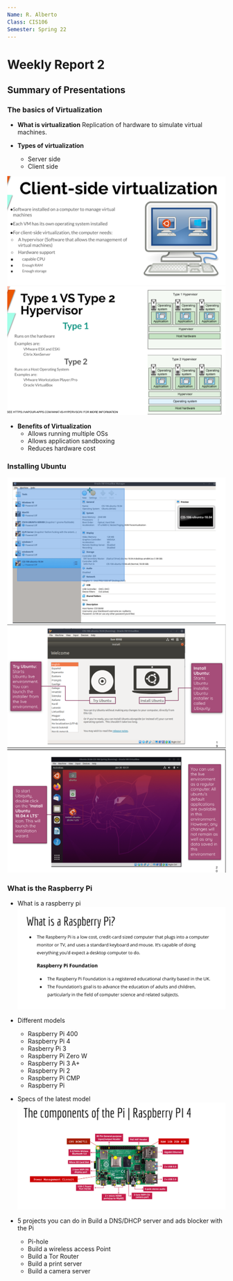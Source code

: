 ```yaml
---
Name: R. Alberto
Class: CIS106
Semester: Spring 22
---
```


# Weekly Report 2
## Summary of Presentations
### The basics of Virtualization
* **What is virtualization** Replication of hardware to simulate virtual machines. 

* **Types of virtualization**
  * Server side
  * Client side

![client side](vir1.png)
![types of hypervisor](virt2.png)

* **Benefits of Virtualization**
  * Allows running multiple OSs
  * Allows application sandboxing
  * Reduces hardware cost
 
### Installing Ubuntu
![Screenshot 1](vm1.png)<br>
![screenshot 2](vm2.png)<br>
![Screenshot 3](vm3.png)<br>
### What is the Raspberry Pi
* What is a raspberry pi
![Whats](rasp1.png)

* Different models
  * Raspberry Pi 400
  * Raspberry Pi 4
  * Rasberry Pi 3
  * Raspberry Pi Zero W
  * Raspberry Pi 3 A+
  * Raspberry Pi 2
  * Raspberry Pi CMP
  * Raspberry Pi
* Specs of the latest model 
![rp4](rasp4.png)

* 5 projects you can do in Build a DNS/DHCP server and ads blocker with the Pi
  * Pi-hole
  * Build a wireless access Point
  * Build a Tor Router
  * Build a print server
  * Build a camera server
  